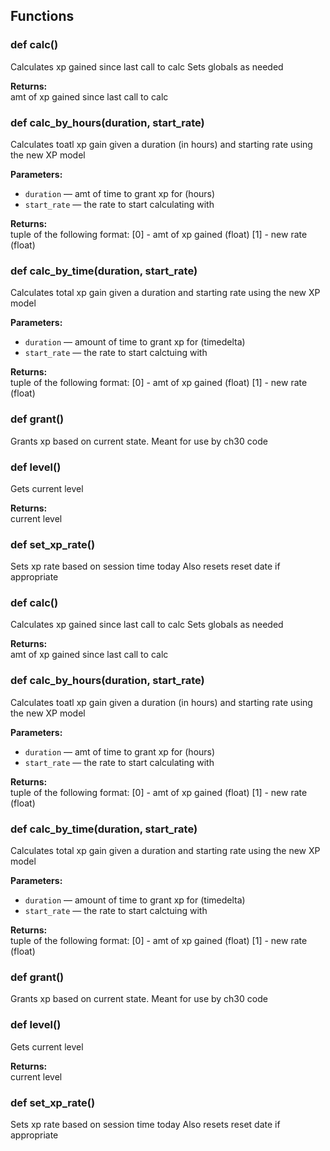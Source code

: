 ## Functions

### def calc()

Calculates xp gained since last call to calc  Sets globals as needed

**Returns:**<br>
amt of xp gained since last call to calc

### def calc_by_hours(duration, start_rate)

Calculates toatl xp gain given a duration (in hours) and starting rate using the new XP model

**Parameters:**
- `duration` &mdash; amt of time to grant xp for (hours)
- `start_rate` &mdash; the rate to start calculating with


**Returns:**<br>
tuple of the following format: [0] - amt of xp gained (float) [1] - new rate (float)

### def calc_by_time(duration, start_rate)

Calculates total xp gain given a duration and starting rate using the new XP model

**Parameters:**
- `duration` &mdash; amount of time to grant xp for (timedelta)
- `start_rate` &mdash; the rate to start calctuing with


**Returns:**<br>
tuple of the following format: [0] - amt of xp gained (float) [1] - new rate (float)

### def grant()

Grants xp based on current state. Meant for use by ch30 code

### def level()

Gets current level

**Returns:**<br>
current level

### def set_xp_rate()

Sets xp rate based on session time today Also resets reset date if appropriate

### def calc()

Calculates xp gained since last call to calc  Sets globals as needed

**Returns:**<br>
amt of xp gained since last call to calc

### def calc_by_hours(duration, start_rate)

Calculates toatl xp gain given a duration (in hours) and starting rate using the new XP model

**Parameters:**
- `duration` &mdash; amt of time to grant xp for (hours)
- `start_rate` &mdash; the rate to start calculating with


**Returns:**<br>
tuple of the following format: [0] - amt of xp gained (float) [1] - new rate (float)

### def calc_by_time(duration, start_rate)

Calculates total xp gain given a duration and starting rate using the new XP model

**Parameters:**
- `duration` &mdash; amount of time to grant xp for (timedelta)
- `start_rate` &mdash; the rate to start calctuing with


**Returns:**<br>
tuple of the following format: [0] - amt of xp gained (float) [1] - new rate (float)

### def grant()

Grants xp based on current state. Meant for use by ch30 code

### def level()

Gets current level

**Returns:**<br>
current level

### def set_xp_rate()

Sets xp rate based on session time today Also resets reset date if appropriate

